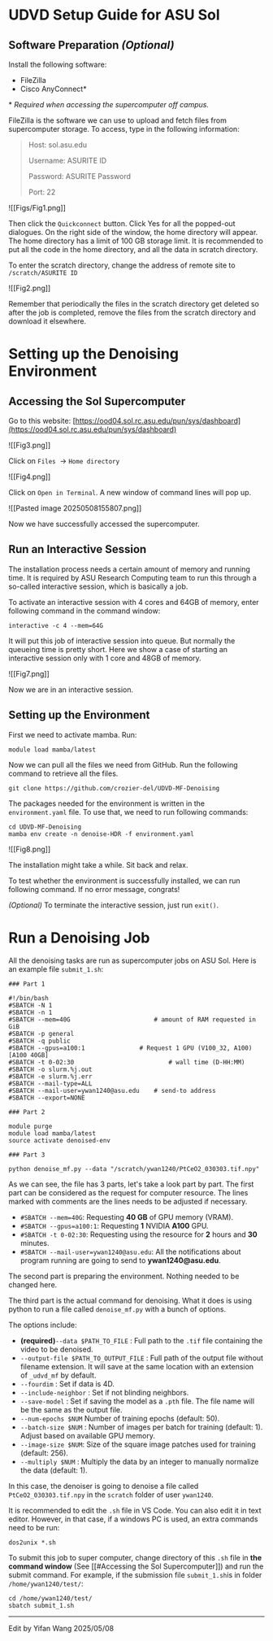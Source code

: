 # UDVD Setup Guide for ASU Sol
## Software Preparation *(Optional)*
Install the following software:

- FileZilla
- Cisco AnyConnect*

\* *Required when accessing the supercomputer off campus.*

FileZilla is the software we can use to upload and fetch files from supercomputer storage. To access, type in the following information:

>Host: sol.asu.edu
>
>Username: ASURITE ID
>
>Password: ASURITE Password
>
>Port: 22

![[Figs/Fig1.png]]

Then click the `Quickconnect` button. Click Yes for all the popped-out dialogues. On the right side of the window, the home directory will appear. The home directory has a limit of 100 GB storage limit. It is recommended to put all the code in the home directory, and all the data in scratch directory.

To enter the scratch directory, change the address of remote site to `/scratch/ASURITE ID`

![[Fig2.png]]

Remember that periodically the files in the scratch directory get deleted so after the job is completed, remove the files from the scratch directory and download it elsewhere.

# Setting up the Denoising Environment
## Accessing the Sol Supercomputer 

Go to this website: [https://ood04.sol.rc.asu.edu/pun/sys/dashboard](https://ood04.sol.rc.asu.edu/pun/sys/dashboard)

![[Fig3.png]]

Click on `Files`  →  `Home directory`

![[Fig4.png]]

Click on `Open in Terminal`. A new window of command lines will pop up.

![[Pasted image 20250508155807.png]]

Now we have successfully accessed the supercomputer.

## Run an Interactive Session

The installation process needs a certain amount of memory and running time. It is required by ASU Research Computing team to run this through a so-called interactive session, which is basically a job.

To activate an interactive session with 4 cores and 64GB of memory, enter following command in the command window:

```Shell
interactive -c 4 --mem=64G
```

It will put this job of interactive session into queue. But normally the queueing time is pretty short. Here we show a case of starting an interactive session only with 1 core and 48GB of memory.

![[Fig7.png]]

Now we are in an interactive session.

## Setting up the Environment

First we need to activate mamba. Run: 
```shell
module load mamba/latest
```

Now we can pull all the files we need from GitHub. Run the following command to retrieve all the files.

```Shell
git clone https://github.com/crozier-del/UDVD-MF-Denoising
``` 

The packages needed for the environment is written in the `environment.yaml` file. To use that, we need to run following commands:

```Shell
cd UDVD-MF-Denoising
mamba env create -n denoise-HDR -f environment.yaml
```

![[Fig8.png]]

The installation might take a while. Sit back and relax.

To test whether the environment is successfully installed, we can run following command. If no error message, congrats!

*(Optional)* To terminate the interactive session, just run `exit()`.

# Run a Denoising Job


All the denoising tasks are run as supercomputer jobs on ASU Sol. Here is an example file `submit_1.sh`:

```Shell
### Part 1

#!/bin/bash
#SBATCH -N 1                            
#SBATCH -n 1                            
#SBATCH --mem=40G                       # amount of RAM requested in GiB
#SBATCH -p general                      
#SBATCH -q public                       
#SBATCH --gpus=a100:1               # Request 1 GPU (V100_32, A100) [A100 40GB]
#SBATCH -t 0-02:30                          # wall time (D-HH:MM)
#SBATCH -o slurm.%j.out                 
#SBATCH -e slurm.%j.err                 
#SBATCH --mail-type=ALL                 
#SBATCH --mail-user=ywan1240@asu.edu    # send-to address 
#SBATCH --export=NONE

### Part 2

module purge
module load mamba/latest
source activate denoised-env

### Part 3

python denoise_mf.py --data "/scratch/ywan1240/PtCeO2_030303.tif.npy"
```

As we can see, the file has 3 parts, let's take a look part by part. The first part can be considered as the request for computer resource. The lines marked with comments are the lines needs to be adjusted if necessary.

- `#SBATCH --mem=40G`: Requesting **40 GB** of GPU memory (VRAM). 
- `#SBATCH --gpus=a100:1`: Requesting **1** NVIDIA **A100** GPU.
- `#SBATCH -t 0-02:30`: Requesting using the resource for **2** hours and **30** minutes.
- `#SBATCH --mail-user=ywan1240@asu.edu`: All the notifications about program running are going to send to **ywan1240\@asu.edu**.

The second part is preparing the environment. Nothing needed to be changed here.

The third part is the actual command for denoising. What it does is using python to run a file called `denoise_mf.py` with a bunch of options.

The options include:
- **(required)**`--data $PATH_TO_FILE` : Full path to the `.tif` file containing the video to be denoised.
- `--output-file $PATH_TO_OUTPUT_FILE` : Full path of the output file without filename extension. It will save at the same location with an extension of `_udvd_mf` by default.
- `--fourdim` : Set if data is 4D.
- `--include-neighbor` : Set if not blinding neighbors.
- `--save-model` : Set if saving the model as a `.pth` file. The file name will be the same as the output file.
- `--num-epochs $NUM` Number of training epochs (default: 50).
- `--batch-size $NUM` : Number of images per batch for training (default: 1). Adjust based on available GPU memory.
- `--image-size $NUM`: Size of the square image patches used for training (default: 256).
- `--multiply $NUM` : Multiply the data by an integer to manually normalize the data (default: 1).

In this case, the denoiser is going to denoise a file called `PtCeO2_030303.tif.npy` in the `scratch` folder of user `ywan1240`.

It is recommended to edit the `.sh` file in VS Code. You can also edit it in text editor. However, in that case, if a windows PC is used, an extra commands need to be run:

```Shell
dos2unix *.sh
```

To submit this job to super computer, change directory of this `.sh` file in **the command window** (See [[#Accessing the Sol Supercomputer]]) and run the submit command. For example, if the submission file `submit_1.sh`is in folder `/home/ywan1240/test/`:

```Shell
cd /home/ywan1240/test/
sbatch submit_1.sh
```

***
Edit by Yifan Wang 2025/05/08

